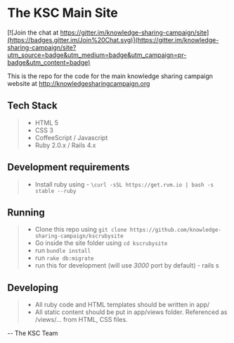 The KSC Main Site
===============

[![Join the chat at https://gitter.im/knowledge-sharing-campaign/site](https://badges.gitter.im/Join%20Chat.svg)](https://gitter.im/knowledge-sharing-campaign/site?utm_source=badge&utm_medium=badge&utm_campaign=pr-badge&utm_content=badge)

This is the repo for the code for the main knowledge sharing campaign website at http://knowledgesharingcampaign.org

Tech Stack
-------------
> - HTML 5
> - CSS 3
> - CoffeeScript / Javascript
> - Ruby 2.0.x / Rails 4.x

Development requirements
--------------------------------
> - Install ruby using
    - ``` \curl -sSL https://get.rvm.io | bash -s stable --ruby ```

Running
----------
> - Clone this repo using ``` git clone https://github.com/knowledge-sharing-campaign/kscrubysite ```
> - Go inside the site folder using ``` cd kscrubysite ```
> - run ``` bundle install ```
> - run ``` rake db:migrate ```
> - run this for development (will use *3000* port by default)
    - rails s

Developing
--------------
> - All ruby code and HTML templates should be written in app/
> - All static content should be put in app/views folder. Referenced as /views/... from HTML, CSS files.


-- The KSC Team
